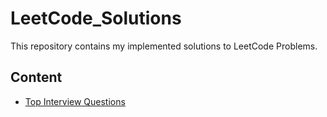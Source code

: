 # LeetCode_Solutions
This repository contains my implemented solutions to LeetCode Problems.

## Content
- [Top Interview Questions](#top-interview-questions)